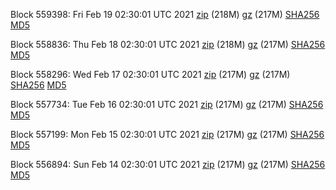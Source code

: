 Block 559398: Fri Feb 19 02:30:01 UTC 2021 [zip](https://files.01coin.io/mainnet/2021-02-19/bootstrap.dat.zip) (218M) [gz](https://files.01coin.io/mainnet/2021-02-19/bootstrap.dat.tar.gz) (217M) [SHA256](https://files.01coin.io/mainnet/2021-02-19/sha256.txt) [MD5](https://files.01coin.io/mainnet/2021-02-19/md5.txt)

Block 558836: Thu Feb 18 02:30:01 UTC 2021 [zip](https://files.01coin.io/mainnet/2021-02-18/bootstrap.dat.zip) (218M) [gz](https://files.01coin.io/mainnet/2021-02-18/bootstrap.dat.tar.gz) (217M) [SHA256](https://files.01coin.io/mainnet/2021-02-18/sha256.txt) [MD5](https://files.01coin.io/mainnet/2021-02-18/md5.txt)

Block 558296: Wed Feb 17 02:30:01 UTC 2021 [zip](https://files.01coin.io/mainnet/2021-02-17/bootstrap.dat.zip) (217M) [gz](https://files.01coin.io/mainnet/2021-02-17/bootstrap.dat.tar.gz) (217M) [SHA256](https://files.01coin.io/mainnet/2021-02-17/sha256.txt) [MD5](https://files.01coin.io/mainnet/2021-02-17/md5.txt)

Block 557734: Tue Feb 16 02:30:01 UTC 2021 [zip](https://files.01coin.io/mainnet/2021-02-16/bootstrap.dat.zip) (217M) [gz](https://files.01coin.io/mainnet/2021-02-16/bootstrap.dat.tar.gz) (217M) [SHA256](https://files.01coin.io/mainnet/2021-02-16/sha256.txt) [MD5](https://files.01coin.io/mainnet/2021-02-16/md5.txt)

Block 557199: Mon Feb 15 02:30:01 UTC 2021 [zip](https://files.01coin.io/mainnet/2021-02-15/bootstrap.dat.zip) (217M) [gz](https://files.01coin.io/mainnet/2021-02-15/bootstrap.dat.tar.gz) (217M) [SHA256](https://files.01coin.io/mainnet/2021-02-15/sha256.txt) [MD5](https://files.01coin.io/mainnet/2021-02-15/md5.txt)

Block 556894: Sun Feb 14 02:30:01 UTC 2021 [zip](https://files.01coin.io/mainnet/2021-02-14/bootstrap.dat.zip) (217M) [gz](https://files.01coin.io/mainnet/2021-02-14/bootstrap.dat.tar.gz) (217M) [SHA256](https://files.01coin.io/mainnet/2021-02-14/sha256.txt) [MD5](https://files.01coin.io/mainnet/2021-02-14/md5.txt)
